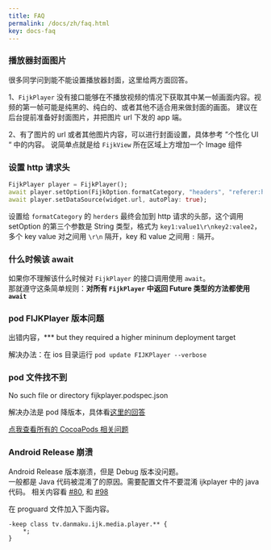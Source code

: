 ```yaml
---
title: FAQ
permalink: /docs/zh/faq.html
key: docs-faq
---
```


### 播放器封面图片
很多同学问到能不能设置播放器封面，这里给两方面回答。

1、`FijkPlayer` 没有接口能够在不播放视频的情况下获取其中某一帧画面内容。视频的第一帧可能是纯黑的、纯白的、或者其他不适合用来做封面的画面。
建议在后台提前准备好封面图片，并把图片 url 下发的 app 端。

2、有了图片的 url 或者其他图片内容，可以进行封面设置，具体参考 ”个性化 UI “ 中的内容。 说简单点就是给 `FijkView` 所在区域上方增加一个 Image 组件

### 设置 http 请求头

```dart
FijkPlayer player = FijkPlayer();
await player.setOption(FijkOption.formatCategory, "headers", "referer:https://blog.befovy.com\r\nhost:https://github.com");
await player.setDataSource(widget.url, autoPlay: true);
```

设置给 `formatCategory` 的 `herders` 最终会加到 http 请求的头部，这个调用 setOption 的第三个参数是 String 类型，格式为 `key1:value1\r\nkey2:valee2`，多个 key value 对之间用 `\r\n` 隔开，key 和 value 之间用 `:` 隔开。


### 什么时候该 await

如果你不理解该什么时候对 `FijkPlayer` 的接口调用使用 `await`。  
那就遵守这条简单规则：**对所有 `FijkPlayer` 中返回 Future 类型的方法都使用 `await`**


### pod FIJKPlayer 版本问题

出错内容，*** but they required a higher mininum deployment target

解决办法：在 ios 目录运行 `pod update FIJKPlayer --verbose`


### pod 文件找不到

No such file or directory fijkplayer.podspec.json

解决办法是 pod 降版本，具体看[这里的回答](https://github.com/befovy/fijkplayer/issues/63#issuecomment-548752799)

[点我查看所有的 CocoaPods 相关问题](https://github.com/befovy/fijkplayer/issues?utf8=%E2%9C%93&q=label%3ACocoaPods+)

### Android Release 崩溃

Android Release 版本崩溃，但是 Debug 版本没问题。  
一般都是 Java 代码被混淆了的原因。需要配置文件不要混淆 ijkplayer 中的 java 代码。
相关内容看 [#80](https://github.com/befovy/fijkplayer/issues/80), 和 [#98](https://github.com/befovy/fijkplayer/issues/98)

在 proguard 文件加入下面内容。
```
-keep class tv.danmaku.ijk.media.player.** {
    *;
}
```
